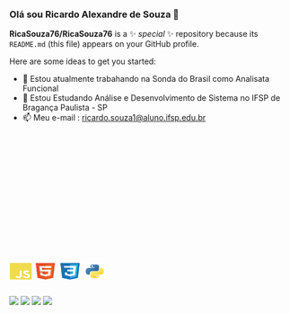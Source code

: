 ### Olá sou Ricardo Alexandre de Souza 👋
**RicaSouza76/RicaSouza76** is a ✨ _special_ ✨ repository because its `README.md` (this file) appears on your GitHub profile.

Here are some ideas to get you started:

- 🔭 Estou atualmente trabahando na Sonda do Brasil como Analisata Funcional
- 🌱 Estou Estudando Análise e Desenvolvimento de Sistema no IFSP de Bragança Paulista - SP
- 📫 Meu e-mail : ricardo.souza1@aluno.ifsp.edu.br

<div>
  
  <a href="https://github.com/RicaSouza76"></a>
  <img height="180em" scr="https://github-readme-stats.vercel.app/api?username=RicaSouza76a&theme=dark&show_icons=true"/>
  <img height="180em" scr="https://github-readme-stats.vercel.app/api/top-langs/?username=RicaSouza76&layout=compact&langs_count=16&theme=dark"/>
 </div>

 ##
 
<div style="display: inline_block"><br>
  <img align="center" alt="Rica-Js" height="30" width="40" src="https://raw.githubusercontent.com/devicons/devicon/master/icons/javascript/javascript-plain.svg">
  <img align="center" alt="Rica-HTML" height="30" width="40" src="https://raw.githubusercontent.com/devicons/devicon/master/icons/html5/html5-original.svg">
  <img align="center" alt="Rica-CSS" height="30" width="40" src="https://raw.githubusercontent.com/devicons/devicon/master/icons/css3/css3-original.svg">
  <img align="center" alt="Rica-Python" height="30" width="40" src="https://raw.githubusercontent.com/devicons/devicon/master/icons/python/python-original.svg">
</div>

##

<div> 
    <a href="https://www.youtube.com/channel/@rasouza76" target="_blank"><img src="https://img.shields.io/badge/YouTube-FF0000?style=for-the-badge&logo=youtube&logoColor=white" target="_blank"></a>
  <a href="https://instagram.com/ricardo_rasouza" target="_blank"><img src="https://img.shields.io/badge/-Instagram-%23E4405F?style=for-the-badge&logo=instagram&logoColor=white" target="_blank"></a>
  <a href = "mailto:ricardo.souza1@aluno.ifsp.edu.br"><img src="https://img.shields.io/badge/-Gmail-%23333?style=for-the-badge&logo=gmail&logoColor=white" target="_blank"></a>
  <a href="https://www.linkedin.com/in/ricardo-alexandre-de-souza-2897ab23" target="_blank"><img src="https://img.shields.io/badge/-LinkedIn-%230077B5?style=for-the-badge&logo=linkedin&logoColor=white" target="_blank"></a> 
  </div>

